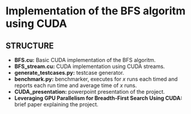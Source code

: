 # Implementation of the BFS algoritm using CUDA 



## STRUCTURE

* **BFS.cu:** Basic CUDA implementation of the BFS algoritm.
* **BFS_stream.cu:** CUDA implementation using CUDA streams.
* **generate_testcases.py:** testcase generator.
* **benchmark.py:** benchmarker, executes for *x* runs each timed and reports each run time and average time of *x* runs.
* **CUDA_presentation:** powerpoint presentation of the project.
* **Leveraging GPU Parallelism for Breadth-First Search Using CUDA:** brief paper explaining the project.